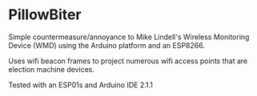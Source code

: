 # PillowBiter
Simple countermeasure/annoyance to Mike Lindell's Wireless Monitoring Device (WMD) using the Arduino platform and an ESP8266.

Uses wifi beacon frames to project numerous wifi access points that are election machine devices.

Tested with an ESP01s and Arduino IDE 2.1.1
